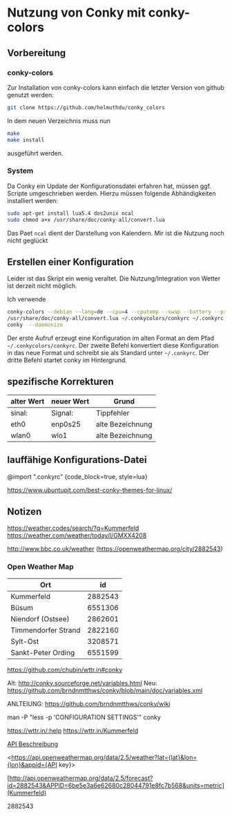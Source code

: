 # Nutzung von Conky mit conky-colors

## Vorbereitung

### conky-colors

Zur Installation von conky-colors kann einfach die letzter Version von github genutzt werden:

```bash
git clone https://github.com/helmuthdu/conky_colors
```

In dem neuen Verzeichnis muss nun

```bash
make
make install
```

ausgeführt werden.

### System

Da Conky ein Update der Konfigurationsdatei erfahren hat, müssen ggf. Scripte umgeschrieben werden.
Hierzu müssen folgende Abhändigkeiten installiert werden:

```bash
sudo apt-get install lua5.4 dos2unix ncal
sudo chmod a+x /usr/share/doc/conky-all/convert.lua
```

Das Paet `ncal` dient der Darstellung von Kalendern. Mir ist die Nutzung noch nicht geglückt

## Erstellen einer Konfiguration

Leider ist das Skript ein wenig veraltet.
Die Nutzung/Integration von Wetter ist derzeit nicht möglich.

Ich verwende

```bash
conky-colors --debian --lang=de --cpu=4 --cputemp --swap --battery --proc=5 --clock=default --hd=default --network --side=left --updates
/usr/share/doc/conky-all/convert.lua ~/.conkycolors/conkyrc ~/.conkyrc
conky  --daemonize
```

Der erste Aufruf erzeugt eine Konfiguration im alten Format an dem Pfad `~/.conkycolors/conkyrc`.
Der zweite Befehl konvertiert diese Konfiguration in das neue Format und schreibt sie als Standard unter `~/.conkyrc`.
Der dritte Befehl startet conky im Hintergrund.

## spezifische Korrekturen

alter Wert|neuer Wert|Grund
---|---|---
sinal:|Signal:|Tippfehler
eth0|enp0s25|alte Bezeichnung
wlan0|wlo1|alte Bezeichnung


## lauffähige Konfigurations-Datei

@import ".conkyrc" {code_block=true, style=lua}

<https://www.ubuntupit.com/best-conky-themes-for-linux/>

## Notizen

https://weather.codes/search/?q=Kummerfeld https://weather.com/weather/today/l/GMXX4208

http://www.bbc.co.uk/weather (https://openweathermap.org/city/2882543)

### Open Weather Map

Ort|id
---|---
Kummerfeld|2882543
Büsum|6551306
Niendorf (Ostsee)|2862601
Timmendorfer Strand|2822160
Sylt-Ost|3208571
Sankt-Peter Ording|6551599
https://github.com/chubin/wttr.in#conky

Alt:
<http://conky.sourceforge.net/variables.html>
Neu: <https://github.com/brndnmtthws/conky/blob/main/doc/variables.xml>



ANLTEIUNG: <https://github.com/brndnmtthws/conky/wiki>

man -P "less -p 'CONFIGURATION SETTINGS'" conky

https://wttr.in/:help
https://wttr.in/Kummerfeld

[API Beschreibung](https://openweathermap.org/current)

<https://api.openweathermap.org/data/2.5/weather?lat={lat}&lon={lon}&appid={API key}>

[http://api.openweathermap.org/data/2.5/forecast?id=2882543&APPID=6be5e3a6e62680c28044791e8fc7b568&units=metric](Kummerfeld)


2882543